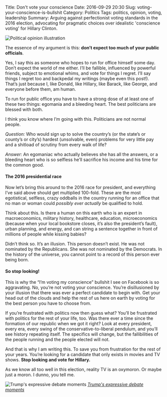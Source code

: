 Title: Don't vote your conscience
Date: 2016-09-29 20:30
Slug: voting-your-conscience-is-bullshit
Category: Politics
Tags: politics, opinion, voting, leadership
Summary: Arguing against perfectionist voting standards in the 2016 election, advocating for pragmatic choices over idealistic 'conscience voting' for Hillary Clinton.

![Political opinion illustration]({static}/images/2016/09/204cf-12zwm35k0zvgpfzcholhazg.jpeg)

The essence of my argument is this: **don’t expect too much of your public officials**.

Yes, I say this as someone who hopes to run for office himself some day. Don’t expect the world of me either. I’ll be fallible, influenced by powerful friends, subject to emotional whims, and vote for things I regret. I’ll say things I regret too and backpedal my writings (maybe even this post!). That’s just because I, like Donald, like Hillary, like Barack, like George, and everyone before them, am human.

To run for public office you have to have a strong dose of at least one of these two things: egomania and a bleeding heart. The best politicians are blessed with both.

I think you know where I’m going with this. Politicians are not normal people.

*Question:* Who would sign up to solve the country’s (or the state’s or county’s or city’s) hardest (unsolvable, even) problems for very little pay and a shitload of scrutiny from every walk of life?

*Answer:* An egomaniac who actually believes she has all the answers, or a bleeding heart who is so selfless he’ll sacrifice his income and his time for the common good.

#### The 2016 presidential race

Now let’s bring this around to the 2016 race for president, and everything I’ve said above should get multiplied 100-fold. These are the most egotistical, selfless, crazy oddballs in the country running for an office that no man or woman could *possibly ever actually* be qualified to hold.

Think about this. Is there a human on this earth who is an expert in macroeconomics, military history, healthcare, education, microeconomics (because when your local bookstore closes, it’s also the president’s fault), urban planning, and energy, and can string a sentence together in front of millions of people while kissing babies?

Didn’t think so. It’s an illusion. This person doesn’t exist. He was not nominated by the Republicans. She was not nominated by the Democrats. In the history of the universe, you cannot point to a record of this person ever being born.

#### **So stop looking!**

This is why the “I’m voting my conscience” bullshit I see on Facebook is so aggravating. No, you’re not voting your conscience. You’re disillusioned by your illusion that there was ever a perfect candidate to begin with. Get your head out of the clouds and help the rest of us here on earth by voting for the best person you have to choose from.

If you’re frustrated with politics now then guess what? You’ll be frustrated with politics for the rest of your life, too. Was there ever a time since the formation of our republic when we got it right? Look at every president, every era, every swing of the conservative-to-liberal pendulum, and you’ll see history repeating itself. The specifics will change, but the fallibilities of the people running and the people elected will not.

And that is why I am writing this. To save you from frustration for the rest of your years. You’re looking for a candidate that only exists in movies and TV shows. **Stop looking and vote for Hillary.**

As we know all too well in this election, reality TV is an oxymoron. Or maybe just a moron. I dunno, you tell me.

![Trump's expressive debate moments]({static}/images/2016/09/0a4ed-1rxl06l5pqy-iz6oqkdsgrq.jpeg)
*[Trump's expressive debate moments](http://www.dailymail.co.uk/news/article-3237833/It-s-face-don-t-need-hear-words-know-Donald-saying-Trump-s-expressive-debate-moments.html)*